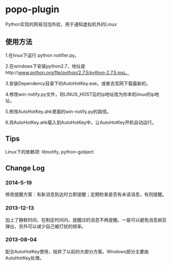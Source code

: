 popo-plugin
===========

Python实现的网易泡泡外挂，用于通知虚拟机外的Linux



## 使用方法

1.在linux下运行 python notifier.py。

2.在windows下安装python2.7，地址是http://www.python.org/ftp/python/2.7.5/python-2.7.5.msi。

3.安装Dependency目录下的AutoHotKey.exe。或者去官网下载最新的。

4.修改win-notify.py文件，将LINUX_HOST后的ip地址改为你本机linux的ip地址。

5.修改AutoHotKey.ahk里面的win-notify.py的路径。

6.将AutoHotKey.ahk载入到AutoHotKey中，让AutoHotKey开机自动运行。


## Tips
Linux下的依赖项: libnotify, python-gobject


## Change Log

### 2014-5-19
修改提醒方案：有新消息到达时立即提醒；定期检查是否有未读消息，有则提醒。

### 2013-12-13
加上了静默时间，在制定时间内，提醒过的消息不再提醒。一是可以避免消息疯狂弹出，另外可以减少自己被打扰的频率。

### 2013-08-04
配合AutoHotKey使用，抛弃了以前的大部分方案。Windows部分主要由AutoHotKey处理。
